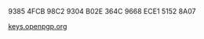 9385 4FCB 98C2 9304 B02E  364C 9668 ECE1 5152 8A07

[keys.openpgp.org](https://keys.openpgp.org/vks/v1/by-fingerprint/93854FCB98C29304B02E364C9668ECE151528A07)
